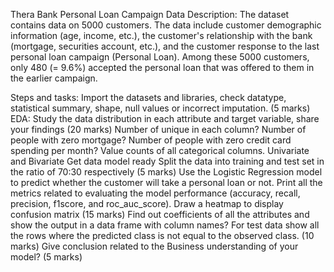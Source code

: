 Thera Bank Personal Loan Campaign
Data Description:
The dataset contains data on 5000 customers. The data include customer demographic information (age, income, etc.), the customer's relationship with the bank (mortgage, securities account, etc.), and the customer response to the last personal loan campaign (Personal Loan). Among these 5000 customers, only 480 (= 9.6%) accepted the personal loan that was offered to them in the earlier campaign.

Steps and tasks:
Import the datasets and libraries, check datatype, statistical summary, shape, null values or incorrect imputation. (5 marks)
EDA: Study the data distribution in each attribute and target variable, share your findings (20 marks)
Number of unique in each column?
Number of people with zero mortgage?
Number of people with zero credit card spending per month?
Value counts of all categorical columns.
Univariate and Bivariate
Get data model ready
Split the data into training and test set in the ratio of 70:30 respectively (5 marks)
Use the Logistic Regression model to predict whether the customer will take a personal loan or not. Print all the metrics related to evaluating the model performance (accuracy, recall, precision, f1score, and roc_auc_score). Draw a heatmap to display confusion matrix (15 marks)
Find out coefficients of all the attributes and show the output in a data frame with column names? For test data show all the rows where the predicted class is not equal to the observed class. (10 marks)
Give conclusion related to the Business understanding of your model? (5 marks)
